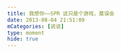 ```yaml
---
title: 我想你——SPR 这只是个游戏，莫误会
date: 2013-08-04 21:51:09
mCategories: [说说]
type: moment
hide: true
---
```


